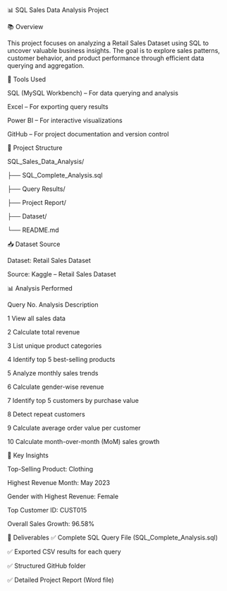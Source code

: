 📊 SQL Sales Data Analysis Project

📚 Overview

This project focuses on analyzing a Retail Sales Dataset using SQL to uncover valuable business insights. The goal is to explore sales patterns, customer behavior, and product performance through efficient data querying and aggregation.

🚀 Tools Used

SQL (MySQL Workbench) – For data querying and analysis

Excel – For exporting query results

Power BI  – For interactive visualizations

GitHub – For project documentation and version control

📂 Project Structure

SQL_Sales_Data_Analysis/

├── SQL_Complete_Analysis.sql       

├── Query Results/                 

├── Project Report/                

├── Dataset/                         

└── README.md                     

📥 Dataset Source

Dataset: Retail Sales Dataset

Source: Kaggle – Retail Sales Dataset

📊 Analysis Performed

Query No.	Analysis Description

1	View all sales data

2	Calculate total revenue

3	List unique product categories

4	Identify top 5 best-selling products

5	Analyze monthly sales trends

6	Calculate gender-wise revenue

7	Identify top 5 customers by purchase value

8	Detect repeat customers

9	Calculate average order value per customer

10	Calculate month-over-month (MoM) sales growth


🔑 Key Insights

Top-Selling Product: Clothing

Highest Revenue Month: May 2023

Gender with Highest Revenue: Female

Top Customer ID: CUST015

Overall Sales Growth: 96.58%

📁 Deliverables
✅ Complete SQL Query File (SQL_Complete_Analysis.sql)

✅ Exported CSV results for each query

✅ Structured GitHub folder

✅ Detailed Project Report (Word file)
